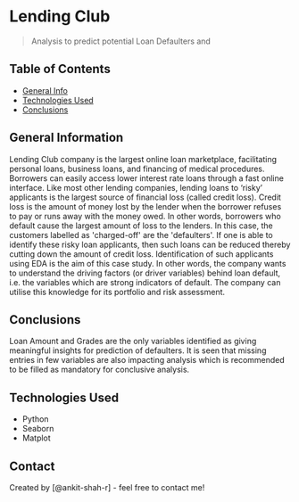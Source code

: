 # Lending Club 
> Analysis to predict potential Loan Defaulters and 


## Table of Contents
* [General Info](#general-information)
* [Technologies Used](#technologies-used)
* [Conclusions](#conclusions)


## General Information
Lending Club company is the largest online loan marketplace, facilitating personal loans, business loans, and financing of medical procedures. Borrowers can easily access lower interest rate loans through a fast online interface.
Like most other lending companies, lending loans to ‘risky’ applicants is the largest source of financial loss (called credit loss). Credit loss is the amount of money lost by the lender when the borrower refuses to pay or runs away with the money owed. In other words, borrowers who default cause the largest amount of loss to the lenders. In this case, the customers labelled as 'charged-off' are the 'defaulters'.
If one is able to identify these risky loan applicants, then such loans can be reduced thereby cutting down the amount of credit loss. Identification of such applicants using EDA is the aim of this case study.
In other words, the company wants to understand the driving factors (or driver variables) behind loan default, i.e. the variables which are strong indicators of default.  The company can utilise this knowledge for its portfolio and risk assessment. 


## Conclusions
Loan Amount and Grades are the only variables identified as giving
meaningful insights for prediction of defaulters.
It is seen that missing entries in few variables are also 
impacting analysis which is recommended to be filled as 
mandatory for conclusive analysis.


## Technologies Used
- Python
- Seaborn
- Matplot


## Contact
Created by [@ankit-shah-r] - feel free to contact me!


